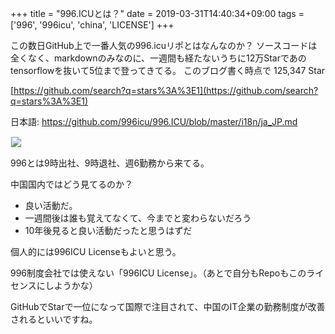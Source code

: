+++
title = "996.ICUとは？"
date = 2019-03-31T14:40:34+09:00
tags = ['996', '996icu', 'china', 'LICENSE']
+++

この数日GitHub上で一番人気の996.icuリポとはなんなのか？
ソースコードは全くなく、markdownのみなのに、一週間も経たないうちに12万Starであのtensorflowを抜いて5位まで登ってきてる。
このブログ書く時点で 125,347 Star

[https://github.com/search?q=stars%3A%3E1](https://github.com/search?q=stars%3A%3E1)

日本語: https://github.com/996icu/996.ICU/blob/master/i18n/ja_JP.md

<img src="/images/post/2019-03-31/996.icu.png" style="border: 1px solid #eee;">

996とは9時出社、9時退社、週6勤務から来てる。

中国国内ではどう見てるのか？

* 良い活動だ。
* 一週間後は誰も覚えてなくて、今までと変わらないだろう
* 10年後見ると良い活動だったと思うはずだ

個人的には996ICU Licenseもよいと思う。

996制度会社では使えない「996ICU License」。（あとで自分もRepoもこのライセンスにしようかな）

GitHubでStarで一位になって国際で注目されて、中国のIT企業の勤務制度が改善されるといいですね。
